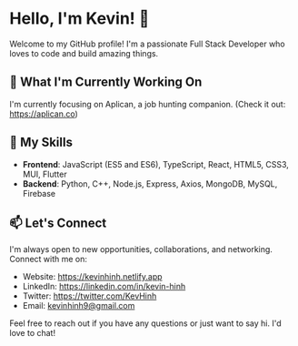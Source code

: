 # Hello, I'm Kevin! 👋

Welcome to my GitHub profile! I'm a passionate Full Stack Developer who loves to code and build amazing things.

## 🔭 What I'm Currently Working On

I'm currently focusing on Aplican, a job hunting companion. (Check it out: https://aplican.co)

## 🚀 My Skills

- **Frontend**: JavaScript (ES5 and ES6), TypeScript, React, HTML5, CSS3, MUI, Flutter
- **Backend**: Python, C++, Node.js, Express, Axios, MongoDB, MySQL, Firebase

## 📫 Let's Connect

I'm always open to new opportunities, collaborations, and networking. Connect with me on:

- Website: https://kevinhinh.netlify.app
- LinkedIn: https://linkedin.com/in/kevin-hinh
- Twitter: https://twitter.com/KevHinh
- Email: kevinhinh9@gmail.com

Feel free to reach out if you have any questions or just want to say hi. I'd love to chat!
